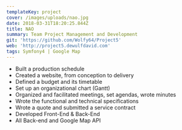 ```yaml
---
templateKey: project
cover: /images/uploads/nao.jpg
date: 2018-03-31T18:20:25.844Z
title: NAO
summary: Team Project Management and Development
git: 'https://github.com/Wolfy64/Project5'
web: 'http://project5.dewulfdavid.com'
tags: Symfony4 | Google Map
---
```


- Built a production schedule
- Created a website, from conception to delivery
- Defined a budget and its timetable
- Set up an organizational chart (Gantt)
- Organized and facilitated meetings, set agendas, wrote minutes
- Wrote the functional and technical specifications
- Wrote a quote and submitted a service contract
- Developed Front-End & Back-End
- All Back-end and Google Map API
